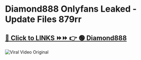 
 # Diamond888 Onlyfans Leaked - Update Files 879rr

## <h2><a href="https://clipsfans.com/Diamond888&ref=git">🔗 Click to LINKS ⏩⏩ 👉 🟢 Diamond888 </a></h2>

<a href="https://clipsfans.com/Diamond888&ref=git" rel="nofollow" data-target="animated-image.originalLink"><img src="https://i.ibb.co.com/xMMVF88/686577567.gif" alt="Viral Video Original" style="max-width: 100%; display: inline-block;" data-target="animated-image.originalImage"></a>

